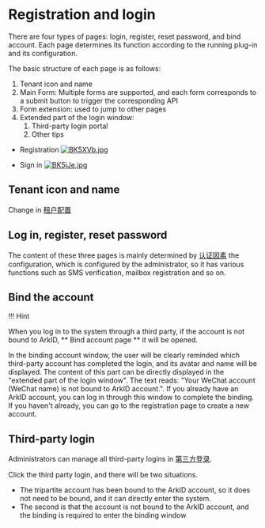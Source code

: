 # Registration and login
There are four types of pages: login, register, reset password, and bind account. Each page determines its function according to the running plug-in and its configuration.

The basic structure of each page is as follows:

1. Tenant icon and name
2. Main Form: Multiple forms are supported, and each form corresponds to a submit button to trigger the corresponding API
3. Form extension: used to jump to other pages
4. Extended part of the login window:
      1. Third-party login portal
      2. Other tips

* Registration
[![BK5XVb.jpg](https://v1.ax1x.com/2022/10/14/BK5XVb.jpg)](https://x.imgtu.com/i/BK5XVb)

* Sign in
[![BK5jJe.jpg](https://v1.ax1x.com/2022/10/14/BK5jJe.jpg)](https://x.imgtu.com/i/BK5jJe)
## Tenant icon and name

Change in [租户配置]()


## Log in, register, reset password

The content of these three pages is mainly determined by [认证因素]() the configuration, which is configured by the administrator, so it has various functions such as SMS verification, mailbox registration and so on.

## Bind the account

!!! Hint


When you log in to the system through a third party, if the account is not bound to ArkID, ** Bind account page ** it will be opened.

In the binding account window, the user will be clearly reminded which third-party account has completed the login, and its avatar and name will be displayed. The content of this part can be directly displayed in the "extended part of the login window". The text reads: "Your WeChat account (WeChat name) is not bound to ArkID account.". If you already have an ArkID account, you can log in through this window to complete the binding. If you haven't already, you can go to the registration page to create a new account.



## Third-party login

Administrators can manage all third-party logins in [第三方登录]().

Click the third party login, and there will be two situations.

   * The tripartite account has been bound to the ArkID account, so it does not need to be bound, and it can directly enter the system.
   * The second is that the account is not bound to the ArkID account, and the binding is required to enter the binding window